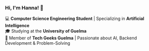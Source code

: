 ### Hi, I'm Hanna! 🚀

💻 **Computer Science Engineering Student** | Specializing in **Artificial Intelligence**  
🎓 Studying at the **University of Guelma**  
🚀 Member of **Tech Geeks Guelma** | Passionate about AI, Backend Development & Problem-Solving  
